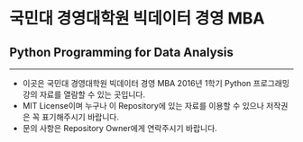 # 국민대 경영대학원 빅데이터 경영 MBA

## Python Programming for Data Analysis

---

- 이곳은 국민대 경영대학원 빅데이터 경영 MBA 2016년 1학기 Python 프로그래밍 강의 자료를 열람할 수 있는 곳입니다.
- MIT License이며 누구나 이 Repository에 있는 자료를 이용할 수 있으나 저작권은 꼭 표기해주시기 바랍니다.
- 문의 사항은 Repository Owner에게 연락주시기 바랍니다.
